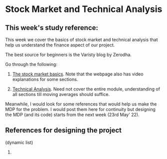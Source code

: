 # Stock Market and Technical Analysis

## This week's study reference:

This week we cover the basics of stock market and technical analysis that help us understand the finance aspect of our project.

The best source for beginners is the Varisty blog by Zerodha.
 
Go through the following:
1. [The stock market basics](https://zerodha.com/varsity/module/introduction-to-stock-markets/). Note that the webpage also has video explanations for some sections.

2. [Technical Analysis](https://zerodha.com/varsity/module/technical-analysis/). Need not cover the entire module, understanding of all sections till moving averages should suffice. 

Meanwhile, I would look for some references that would help us make the MDP for the problem. I would post them here for continuity but designing the MDP (and its code) starts from the next week (23rd May' 22).

## References for designing the project

(dynamic list)

1. 
